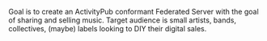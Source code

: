 Goal is to create an ActivityPub conformant Federated Server with the goal of sharing and selling music.
Target audience is small artists, bands, collectives, (maybe) labels looking to DIY their digital sales.
